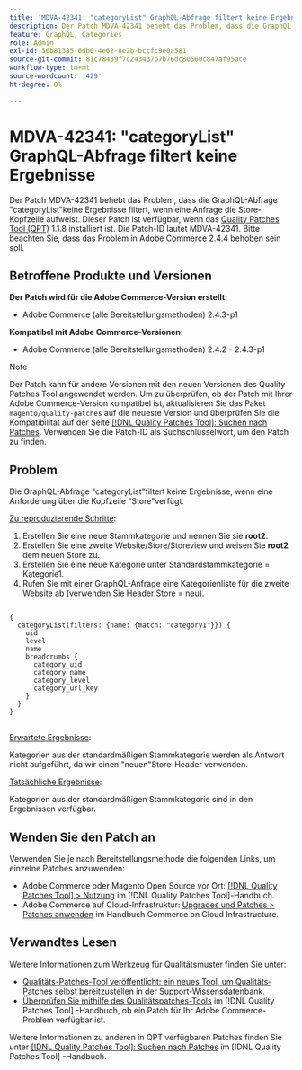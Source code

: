 ```yaml
---
title: 'MDVA-42341: "categoryList" GraphQL-Abfrage filtert keine Ergebnisse'
description: Der Patch MDVA-42341 behebt das Problem, dass die GraphQL-Abfrage "categoryList"keine Ergebnisse filtert, wenn eine Anfrage die Store-Kopfzeile aufweist. Dieser Patch ist verfügbar, wenn das [Quality Patches Tool (QPT)](https://experienceleague.adobe.com/en/docs/commerce-knowledge-base/kb/announcements/commerce-announcements/magento-quality-patches-released-new-tool-to-self-serve-quality-patches) 1.1.8 installiert ist. Die Patch-ID lautet MDVA-42341. Bitte beachten Sie, dass das Problem in Adobe Commerce 2.4.4 behoben sein soll.
feature: GraphQL, Categories
role: Admin
exl-id: 56b81385-6db0-4e62-8e2b-bccfc9e0a581
source-git-commit: 81c78439f7c243437b7b76dc80560c847af95ace
workflow-type: tm+mt
source-wordcount: '429'
ht-degree: 0%

---
```


# MDVA-42341: &quot;categoryList&quot; GraphQL-Abfrage filtert keine Ergebnisse

Der Patch MDVA-42341 behebt das Problem, dass die GraphQL-Abfrage &quot;categoryList&quot;keine Ergebnisse filtert, wenn eine Anfrage die Store-Kopfzeile aufweist. Dieser Patch ist verfügbar, wenn das [Quality Patches Tool (QPT)](https://experienceleague.adobe.com/en/docs/commerce-knowledge-base/kb/announcements/commerce-announcements/magento-quality-patches-released-new-tool-to-self-serve-quality-patches) 1.1.8 installiert ist. Die Patch-ID lautet MDVA-42341. Bitte beachten Sie, dass das Problem in Adobe Commerce 2.4.4 behoben sein soll.

## Betroffene Produkte und Versionen

**Der Patch wird für die Adobe Commerce-Version erstellt:**

* Adobe Commerce (alle Bereitstellungsmethoden) 2.4.3-p1

**Kompatibel mit Adobe Commerce-Versionen:**

* Adobe Commerce (alle Bereitstellungsmethoden) 2.4.2 - 2.4.3-p1

>[!NOTE]
>
>Der Patch kann für andere Versionen mit den neuen Versionen des Quality Patches Tool angewendet werden. Um zu überprüfen, ob der Patch mit Ihrer Adobe Commerce-Version kompatibel ist, aktualisieren Sie das Paket `magento/quality-patches` auf die neueste Version und überprüfen Sie die Kompatibilität auf der Seite [[!DNL Quality Patches Tool]: Suchen nach Patches](https://experienceleague.adobe.com/en/docs/commerce-knowledge-base/kb/announcements/commerce-announcements/magento-quality-patches-released-new-tool-to-self-serve-quality-patches). Verwenden Sie die Patch-ID als Suchschlüsselwort, um den Patch zu finden.

## Problem

Die GraphQL-Abfrage &quot;categoryList&quot;filtert keine Ergebnisse, wenn eine Anforderung über die Kopfzeile &quot;Store&quot;verfügt.

<u>Zu reproduzierende Schritte</u>:

1. Erstellen Sie eine neue Stammkategorie und nennen Sie sie **root2**.
1. Erstellen Sie eine zweite Website/Store/Storeview und weisen Sie **root2** dem neuen Store zu.
1. Erstellen Sie eine neue Kategorie unter Standardstammkategorie = Kategorie1.
1. Rufen Sie mit einer GraphQL-Anfrage eine Kategorienliste für die zweite Website ab (verwenden Sie Header Store = neu).

<pre>
<code class="language-graphql">
{
  categoryList(filters: {name: {match: "category1"}}) {
    uid
    level
    name
    breadcrumbs {
      category_uid
      category_name
      category_level
      category_url_key
    }
  }
}
</code>
</pre>

<u>Erwartete Ergebnisse</u>:

Kategorien aus der standardmäßigen Stammkategorie werden als Antwort nicht aufgeführt, da wir einen &quot;neuen&quot;Store-Header verwenden.

<u>Tatsächliche Ergebnisse</u>:

Kategorien aus der standardmäßigen Stammkategorie sind in den Ergebnissen verfügbar.

## Wenden Sie den Patch an

Verwenden Sie je nach Bereitstellungsmethode die folgenden Links, um einzelne Patches anzuwenden:

* Adobe Commerce oder Magento Open Source vor Ort: [[!DNL Quality Patches Tool] > Nutzung](/help/tools/quality-patches-tool/usage.md) im [!DNL Quality Patches Tool]-Handbuch.
* Adobe Commerce auf Cloud-Infrastruktur: [Upgrades und Patches > Patches anwenden](https://experienceleague.adobe.com/docs/commerce-cloud-service/user-guide/develop/upgrade/apply-patches.html) im Handbuch Commerce on Cloud Infrastructure.

## Verwandtes Lesen

Weitere Informationen zum Werkzeug für Qualitätsmuster finden Sie unter:

* [Qualitäts-Patches-Tool veröffentlicht: ein neues Tool, um Qualitäts-Patches selbst bereitzustellen](https://experienceleague.adobe.com/en/docs/commerce-knowledge-base/kb/announcements/commerce-announcements/magento-quality-patches-released-new-tool-to-self-serve-quality-patches) in der Support-Wissensdatenbank.
* [Überprüfen Sie mithilfe des Qualitätspatches-Tools](/help/tools/quality-patches-tool/patches-available-in-qpt/check-patch-for-magento-issue-with-magento-quality-patches.md) im [!DNL Quality Patches Tool] -Handbuch, ob ein Patch für Ihr Adobe Commerce-Problem verfügbar ist.

Weitere Informationen zu anderen in QPT verfügbaren Patches finden Sie unter [[!DNL Quality Patches Tool]: Suchen nach Patches](https://experienceleague.adobe.com/tools/commerce-quality-patches/index.html) im [!DNL Quality Patches Tool] -Handbuch.
